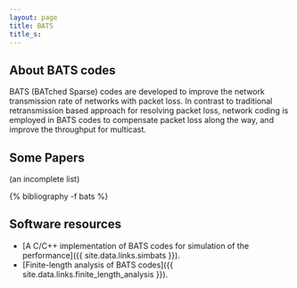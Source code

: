 ```yaml
---
layout: page
title: BATS
title_s:
---
```


## About BATS codes

BATS (BATched Sparse) codes are developed to improve the network transmission rate of networks with packet loss. In contrast to traditional retransmission based approach for resolving packet loss, network coding is employed in BATS codes to compensate packet loss along the way, and improve the throughput for multicast.  


## Some Papers
(an incomplete list)

{% bibliography -f bats %}



## Software resources

- [A C/C++ implementation of BATS codes for simulation of the performance]({{ site.data.links.simbats }}).
- [Finite-length analysis of BATS codes]({{ site.data.links.finite_length_analysis }}).
